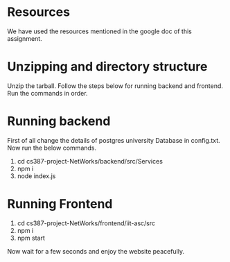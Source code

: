 # Resources

We have used the resources mentioned in the google doc of this assignment.

# Unzipping and directory structure

Unzip the tarball. Follow the steps below for running backend and frontend. Run the commands in order.

# Running backend

First of all change the details of postgres university Database in config.txt. Now run the below commands.

1. cd cs387-project-NetWorks/backend/src/Services
2. npm i
3. node index.js

# Running Frontend

1. cd cs387-project-NetWorks/frontend/iit-asc/src
2. npm i
3. npm start

Now wait for a few seconds and enjoy the website peacefully.
